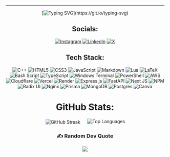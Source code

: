 <div align = "center" style = "margin:2; padding:2;">

---

[![Typing SVG](https://readme-typing-svg.demolab.com?font=Fira+Code&weight=900&size=35&duration=4997&pause=1000&color=0FE6F7&background=FFFFFF00&center=true&width=444&height=56&lines=Hello+This+is+Nish!)](https://git.io/typing-svg)

## Socials:

[![Instagram](https://img.shields.io/badge/Instagram-%23E4405F.svg?logo=Instagram&logoColor=white)](https://instagram.com/that_nishkarsh_) [![LinkedIn](https://img.shields.io/badge/LinkedIn-%230077B5.svg?logo=linkedin&logoColor=white)](https://linkedin.com/in/just_utkarsh) [![X](https://img.shields.io/badge/X-black.svg?logo=X&logoColor=white)](https://x.com/nishcurse)

## Tech Stack:

![C++](https://img.shields.io/badge/c++-%2300599C.svg?style=flat&logo=c%2B%2B&logoColor=white) ![HTML5](https://img.shields.io/badge/html5-%23E34F26.svg?style=flat&logo=html5&logoColor=white) ![CSS3](https://img.shields.io/badge/css3-%231572B6.svg?style=flat&logo=css3&logoColor=white) ![JavaScript](https://img.shields.io/badge/javascript-%23323330.svg?style=flat&logo=javascript&logoColor=%23F7DF1E) ![Markdown](https://img.shields.io/badge/markdown-%23000000.svg?style=flat&logo=markdown&logoColor=white) ![Lua](https://img.shields.io/badge/lua-%232C2D72.svg?style=flat&logo=lua&logoColor=white) ![LaTeX](https://img.shields.io/badge/latex-%23008080.svg?style=flat&logo=latex&logoColor=white) ![Bash Script](https://img.shields.io/badge/bash_script-%23121011.svg?style=flat&logo=gnu-bash&logoColor=white) ![TypeScript](https://img.shields.io/badge/typescript-%23007ACC.svg?style=flat&logo=typescript&logoColor=white) ![Windows Terminal](https://img.shields.io/badge/Windows%20Terminal-%234D4D4D.svg?style=flat&logo=windows-terminal&logoColor=white) ![PowerShell](https://img.shields.io/badge/PowerShell-%235391FE.svg?style=flat&logo=powershell&logoColor=white) ![AWS](https://img.shields.io/badge/AWS-%23FF9900.svg?style=flat&logo=amazon-aws&logoColor=white) ![Cloudflare](https://img.shields.io/badge/Cloudflare-F38020?style=flat&logo=Cloudflare&logoColor=white) ![Vercel](https://img.shields.io/badge/vercel-%23000000.svg?style=flat&logo=vercel&logoColor=white) ![Render](https://img.shields.io/badge/Render-%46E3B7.svg?style=flat&logo=render&logoColor=white) ![Express.js](https://img.shields.io/badge/express.js-%23404d59.svg?style=flat&logo=express&logoColor=%2361DAFB) ![FastAPI](https://img.shields.io/badge/FastAPI-005571?style=flat&logo=fastapi) ![Next JS](https://img.shields.io/badge/Next-black?style=flat&logo=next.js&logoColor=white) ![NPM](https://img.shields.io/badge/NPM-%23CB3837.svg?style=flat&logo=npm&logoColor=white) ![Radix UI](https://img.shields.io/badge/radix%20ui-161618.svg?style=flat&logo=radix-ui&logoColor=white) ![Nginx](https://img.shields.io/badge/nginx-%23009639.svg?style=flat&logo=nginx&logoColor=white) ![Prisma](https://img.shields.io/badge/Prisma-3982CE?style=flat&logo=Prisma&logoColor=white) ![MongoDB](https://img.shields.io/badge/MongoDB-%234ea94b.svg?style=flat&logo=mongodb&logoColor=white) ![Postgres](https://img.shields.io/badge/postgres-%23316192.svg?style=flat&logo=postgresql&logoColor=white) ![Canva](https://img.shields.io/badge/Canva-%2300C4CC.svg?style=flat&logo=Canva&logoColor=white)



#  GitHub Stats:
<div style="display: flex; justify-content: center; gap: 20px;">
    <!-- <img src="https://github-readme-stats.vercel.app/api?username=nishcurse&theme=swift&hide_border=false&include_all_commits=true&count_private=true" alt="GitHub Stats"> -->
    <img src="https://nirzak-streak-stats.vercel.app/?user=nishcurse&theme=swift&hide_border=false" alt="GitHub Streak" style="margin: 1px; padding: 1px;">
    <img src="https://github-readme-stats.vercel.app/api/top-langs/?username=nishcurse&theme=swift&hide_border=false&include_all_commits=true&count_private=true&layout=compact" alt="Top Languages">
</div>
  



### ✍️ Random Dev Quote
![](https://quotes-github-readme.vercel.app/api?type=horizontal&theme=tokyonight)

</div>
